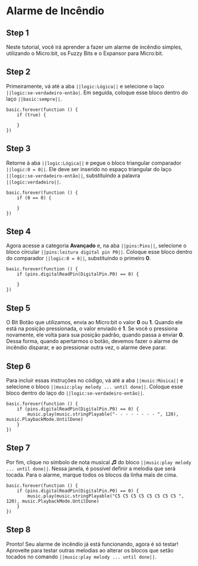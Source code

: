 # Alarme de Incêndio

## Step 1

Neste tutorial, você irá aprender a fazer um alarme de incêndio simples, utilizando 
o Micro:bit, os Fuzzy Bits e o Expansor para Micro:bit.

## Step 2

Primeiramente, vá até a aba ``||logic:Lógica||`` e selecione o laço 
``||logic:se-verdadeiro-então|``. Em seguida, coloque esse bloco dentro do laço 
``||basic:sempre||``. 

```blocks
basic.forever(function () {
    if (true) {

    }
})
```

## Step 3

Retorne à aba ``||logic:Lógica||`` e pegue o bloco triangular comparador
``||logic:0 = 0||``. Ele deve ser inserido no espaço triangular do laço 
``||logic:se-verdadeiro-então||``, substituindo a palavra ``||logic:verdadeiro||``.

```blocks
basic.forever(function () {
    if (0 == 0) {

    }
})
```


## Step 4

Agora acesse a categoria **Avançado** e, na aba ``||pins:Pins||``, selecione o bloco circular
``||pins:leitura digital pin P0||``. Coloque esse bloco dentro do comparador ``||logic:0 = 0||``, 
substituindo o primeiro **0**.

```blocks
basic.forever(function () {
    if (pins.digitalReadPin(DigitalPin.P0) == 0) {
    	
    }
})
```

## Step 5

O Bit Botão que utilizamos, envia ao Micro:bit o valor **0** ou **1**. Quando ele está na posição pressionada, 
o valor enviado é **1**. Se você o pressiona novamente, ele volta para sua posição padrão, quando passa a enviar **0**. 
Dessa forma, quando apertarmos o botão, devemos fazer o alarme de incêndio disparar, e ao pressionar outra vez, 
o alarme deve parar.

## Step 6

Para incluir essas instruções no código, vá até a aba ``||music:Música||`` e selecione o bloco ``||music:play melody ... until done||``. 
Coloque esse bloco dentro do laço do ``||logic:se-verdadeiro-então||``.

```blocks
basic.forever(function () {
    if (pins.digitalReadPin(DigitalPin.P0) == 0) {
        music.play(music.stringPlayable("- - - - - - - - ", 120), music.PlaybackMode.UntilDone)
    }
})
```
## Step 7

Por fim, clique no símbolo de nota musical **♫** do bloco ``||music:play melody ... until done||``. 
Nessa janela, é possível definir a melodia que será tocada. Para o alarme, 
marque todos os blocos da linha mais de cima.

```blocks
basic.forever(function () {
    if (pins.digitalReadPin(DigitalPin.P0) == 0) {
        music.play(music.stringPlayable("C5 C5 C5 C5 C5 C5 C5 C5 ", 120), music.PlaybackMode.UntilDone)
    }
})
```

## Step 8

Pronto! Seu alarme de incêndio já está funcionando, agora é só testar! Aproveite para testar 
outras melodias ao alterar os blocos que setão tocados no comando ``||music:play melody ... until done||``.